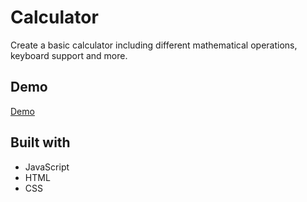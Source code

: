 # Calculator

Create a basic calculator including different mathematical operations, keyboard support and more.

## Demo

[Demo](https://maulwurfde.github.io/calculator)

## Built with

* JavaScript
* HTML
* CSS
